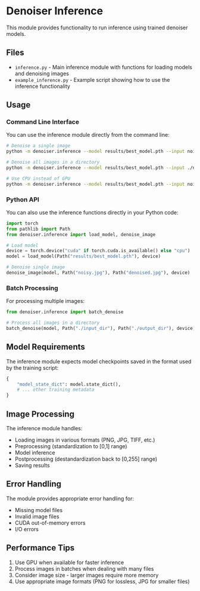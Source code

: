 # Denoiser Inference

This module provides functionality to run inference using trained denoiser models.

## Files

- `inference.py` - Main inference module with functions for loading models and denoising images
- `example_inference.py` - Example script showing how to use the inference functionality

## Usage

### Command Line Interface

You can use the inference module directly from the command line:

```bash
# Denoise a single image
python -m denoiser.inference --model results/best_model.pth --input noisy_image.jpg --output denoised_image.jpg

# Denoise all images in a directory
python -m denoiser.inference --model results/best_model.pth --input ./noisy_images/ --output ./denoised_images/ --batch

# Use CPU instead of GPU
python -m denoiser.inference --model results/best_model.pth --input noisy_image.jpg --output denoised_image.jpg --device cpu
```

### Python API

You can also use the inference functions directly in your Python code:

```python
import torch
from pathlib import Path
from denoiser.inference import load_model, denoise_image

# Load model
device = torch.device("cuda" if torch.cuda.is_available() else "cpu")
model = load_model(Path("results/best_model.pth"), device)

# Denoise single image
denoise_image(model, Path("noisy.jpg"), Path("denoised.jpg"), device)
```

### Batch Processing

For processing multiple images:

```python
from denoiser.inference import batch_denoise

# Process all images in a directory
batch_denoise(model, Path("./input_dir"), Path("./output_dir"), device)
```

## Model Requirements

The inference module expects model checkpoints saved in the format used by the training script:

```python
{
    "model_state_dict": model.state_dict(),
    # ... other training metadata
}
```

## Image Processing

The inference module handles:
- Loading images in various formats (PNG, JPG, TIFF, etc.)
- Preprocessing (standardization to [0,1] range)
- Model inference
- Postprocessing (destandardization back to [0,255] range)
- Saving results

## Error Handling

The module provides appropriate error handling for:
- Missing model files
- Invalid image files
- CUDA out-of-memory errors
- I/O errors

## Performance Tips

1. Use GPU when available for faster inference
2. Process images in batches when dealing with many files
3. Consider image size - larger images require more memory
4. Use appropriate image formats (PNG for lossless, JPG for smaller files)